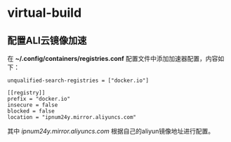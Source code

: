 # virtual-build

## 配置ALI云镜像加速

在 **~/.config/containers/registries.conf** 配置文件中添加加速器配置，内容如下：

````
unqualified-search-registries = ["docker.io"]

[[registry]]
prefix = "docker.io"
insecure = false
blocked = false
location = "ipnum24y.mirror.aliyuncs.com"
````

其中 *ipnum24y.mirror.aliyuncs.com* 根据自己的aliyun镜像地址进行配置。